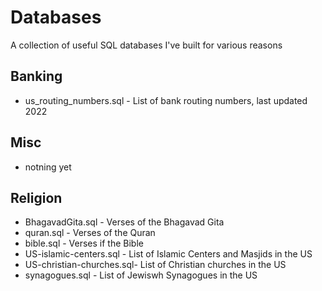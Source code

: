 # Databases
A collection of useful SQL databases I've built for various reasons

## Banking
  - us_routing_numbers.sql - List of bank routing numbers, last updated 2022

## Misc
  - notning yet

## Religion
  - BhagavadGita.sql         - Verses of the Bhagavad Gita
  - quran.sql                - Verses of the Quran
  - bible.sql                - Verses if the Bible
  - US-islamic-centers.sql   - List of Islamic Centers and Masjids in the US
  - US-christian-churches.sql- List of Christian churches in the US
  - synagogues.sql           - List of Jewiswh Synagogues in the US
